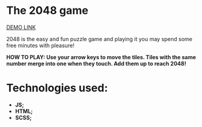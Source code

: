 # The 2048 game

<p><a href='#'>DEMO LINK</a></p>

<p>2048 is the easy and fun puzzle game and playing it you may spend some free minutes with pleasure!

<p><strong>HOW TO PLAY:<strong> Use your arrow keys to move the tiles. Tiles with the same number merge into one when they touch. Add them up to reach 2048!</p>

# Technologies used:

<ul>
  <li>JS;</li>
  <li>HTML;</li>
  <li>SCSS;</li>
</ul>